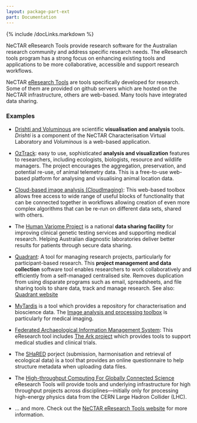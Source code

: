 ```yaml
---
layout: package-part-ext
part: Documentation
---
```

{% include /docLinks.markdown %}

NeCTAR eResearch Tools provide research software for the Australian research community and address specific research needs. The eResearch tools program has a strong focus on enhancing existing tools and applications to be more collaborative, accessible and support research workflows. 

NeCTAR [eResearch Tools](http://www.nectar.org.au/eresearch-tools) are tools specifically developed for research. Some of them are provided on github servers which are hosted on the NeCTAR infrastructure, others are web-based. Many tools have integrated data sharing.

### Examples

* [Drishti and Voluminous](http://anusf.anu.edu.au/Vizlab/drishti/) are scientific **visualisation and analysis** tools. *Drishti* is a component of the NeCTAR Characterisation Virtual Laboratory and *Voluminous* is a web-based application. 


* [OzTrack](http://oztrack.org/): easy to use, sophisticated **analysis and visualization** features to researchers, including ecologists, biologists, resource and wildlife managers. The project encourages the aggregation, preservation, and potential re-use, of animal telemetry data. This is a free-to-use web-based platform for analysing and visualising animal location data. 

* [Cloud-based image analysis (CloudImaging)](http://cloudimaging.net.au/): This web-based toolbox allows free access to wide range of useful blocks of functionality that can be connected together in workflows allowing creation of even more complex algorithms that can be re-run on different data sets, shared with others. 

* The [Human Variome Project](http://www.nectar.org.au/human-variome-project-australian-node) is a national **data sharing facility** for improving clinical genetic testing services and supporting medical research. Helping Australian diagnostic laboratories deliver better results for patients through secure data sharing. 

* [Quadrant](https://nectar.org.au/quadrant): A tool for managing research projects, particularly for participant-based research. This **project management and data collection** software tool enables researchers to work collaboratively and efficiently from a self-managed centralised site. Removes duplication from using disparate programs such as email, spreadsheets, and file sharing tools to share data, track and manage research. See also: [Quadrant website](http://www.quadrant.edu.au/)

* [MyTardis](http://www.nectar.org.au/bioscience-data-platform-tardis-cloud) is a tool which provides a repository for characterisation and bioscience data.
The [Image analysis and processing toolbox](http://www.nectar.org.au/cloud-based-image-analysis-and-processing-toolbox) is particularly for medical imaging.

* [Federated Archaeological Information Management System](http://www.nectar.org.au/federated-archaeological-information-management-system): This eResearch tool includes [The Ark project](http://www.nectar.org.au/cloud-based-bio-informatics-tools) which provides tools to support medical studies and clinical trials.

* The [SHaRED](http://www.nectar.org.au/submission-harmonisation-and-retrieval-ecological-data-shared) porject (submission, harmonisation and retrieval of ecological data) is a tool that provides an online questionnaire to help structure metadata when uploading data files.   
 

* The [High-throughput Computing For Globally Connected Science](http://nectar.org.au/projects/high-throughput-computing-globally-connected-science#overlay-context=users/lyndae) eResearch Tools will provide tools and underlying infrastructure for high throughput projects across disciplines—initially only for processing high-energy physics data from the CERN Large Hadron Collider (LHC).

* ... and more. Check out the [NeCTAR eResearch Tools website](http://www.nectar.org.au/eresearch-tools) for more information.


